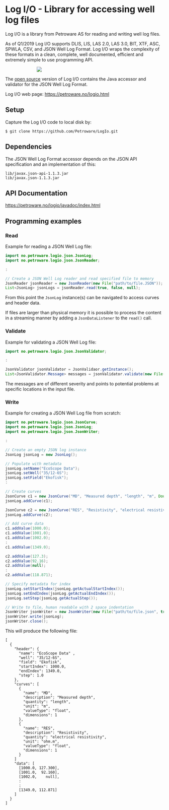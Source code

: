 # Log I/O - Library for accessing well log files

Log I/O is a library from Petroware AS for reading and writing well log files.

As of Q1/2019 Log I/O supports DLIS, LIS, LAS 2.0, LAS 3.0, BIT, XTF, ASC,
SPWLA, CSV, and JSON Well Log Format. Log I/O wraps the complexity of these
formats in a clean, complete, well documented, efficient and extremely simple
to use programming API.

<img hspace="100" src="https://petroware.no/images/LogIoBox.250.png">

The [open source](https://github.com/Petroware/LogIo) version of Log I/O contains
the Java accessor and validator for the JSON Well Log Format.

Log I/O web page: https://petroware.no/logio.html



## Setup

Capture the Log I/O code to local disk by:

```
$ git clone https://github.com/Petroware/LogIo.git
```



## Dependencies

The JSON Well Log Format accessor depends on the JSON API specification
and an implementation of this:

```
lib/javax.json-api-1.1.3.jar
lib/javax.json-1.1.3.jar
```



## API Documentation

https://petroware.no/logio/javadoc/index.html



## Programming examples


### Read

Example for reading a JSON Well Log file:

```java
import no.petroware.logio.json.JsonLog;
import no.petroware.logio.json.JsonReader;

:

// Create a JSON Well Log reader and read specified file to memory
JsonReader jsonReader = new JsonReader(new File("path/to/file.JSON"));
List<JsonLog> jsonLogs = jsonReader.read(true, false, null);
```

From this point the `JsonLog` instance(s) can be navigated to access curves
and header data.

If files are larger than physical memory it is possible to process the content
in a streaming manner by adding a `JsonDataListener` to the `read()` call.


### Validate

Example for validating a JSON Well Log file:

```java
import no.petroware.logio.json.JsonValidator;

:

JsonValidator jsonValidator = JsonValidaor.getInstance();
List<JsonValidator.Message> messages = jsonValidator.validate(new File("path/to/file.JSON"));
```

The messages are of different severity and points to potential
problems at specific locations in the input file.


### Write

Example for creating a JSON Well Log file from scratch:

```java
import no.petroware.logio.json.JsonCurve;
import no.petroware.logio.json.JsonLog;
import no.petroware.logio.json.JsonWriter;

:

// Create an empty JSON log instance
JsonLog jsonLog = new JsonLog();

// Populate with metadata
jsonLog.setName("EcoScope Data");
jsonLog.setWell("35/12-6S");
jsonLog.setField("Ekofisk");
:

// Create curves
JsonCurve c1 = new JsonCurve("MD", "Measured depth", "length", "m", Double.class, 1);
jsonLog.addCurve(c1);

JsonCurve c2 = new JsonCurve("RES", "Resistivity", "electrical resistivity", "ohm.m", Double.class, 1);
jsonLog.addCurve(c2);

// Add curve data
c1.addValue(1000.0);
c1.addValue(1001.0);
c1.addValue(1002.0);
:
c1.addValue(1349.0);

c2.addValue(127.3);
c2.addValue(92.16);
c2.addValue(null);
:
c2.addValue(118.871);

// Specify metadata for index
jsonLog.setStartIndex(jsonLog.getActualStartIndex());
jsonLog.setEndIndex(jsonLog.getActualEndIndex());
jsonLog.setStep(jsonLog.getActualStep());

// Write to file, human readable with 2 space indentation
JsonWriter jsonWriter = new JsonWriter(new File("path/to/file.json", true, 2);
jsonWriter.write(jsonLog);
jsonWriter.close();
```

This will produce the following file:

```
[
  {
    "header": {
      "name": "EcoScope Data" ,
      "well": "35/12-6S",
      "field": "Ekofisk",
      "startIndex": 1000.0,
      "endIndex": 1349.0,
      "step": 1.0
    },
    "curves": [
      {
        "name": "MD",
        "description": "Measured depth",
        "quantity": "length",
        "unit": "m",
        "valueType": "float",
        "dimensions": 1
      },
      {
        "name": "RES",
        "description": "Resistivity",
        "quantity": "electrical resistivity",
        "unit": "ohm.m",
        "valueType": "float",
        "dimensions": 1
      }
    ]
    "data": [
      [1000.0, 127.300],
      [1001.0,  92.160],
      [1002.0,    null],
      :
      :
      [1349.0, 112.871]
    ]
  }
]
```

